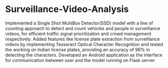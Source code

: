 # Surveillance-Video-Analysis
Implemented a Single Shot MultiBox Detector(SSD) model with a line of counting approach to detect and count vehicles and people in surveillance videos, for efficient traffic signal prioritization and crowd management respectively.  Added features like license plate extraction from surveillance videos by implementing Tesseract Optical Character Recognition and tested the working on Indian license plates, providing an accuracy of 96% in detecting the characters.  Developed an Android application as the interface for communication between user and the model running on Flask server

